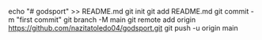 echo "# godsport" >> README.md
git init
git add README.md
git commit -m "first commit"
git branch -M main
git remote add origin https://github.com/nazitatoledo04/godsport.git
git push -u origin main